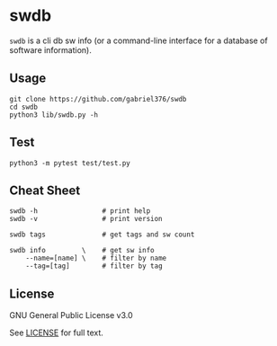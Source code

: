 # swdb
  `swdb` is a cli db sw info (or a command-line interface for a database of software information).

## Usage
```Shell
git clone https://github.com/gabriel376/swdb
cd swdb
python3 lib/swdb.py -h
```

## Test
```Shell
python3 -m pytest test/test.py
```

## Cheat Sheet
```
swdb -h                # print help
swdb -v                # print version

swdb tags              # get tags and sw count

swdb info         \    # get sw info
    --name=[name] \    # filter by name
    --tag=[tag]        # filter by tag
```

## License
GNU General Public License v3.0

See [LICENSE](https://github.com/gabriel376/swdb/blob/master/LICENSE) for full text.
